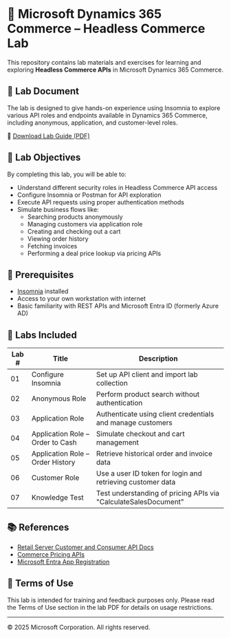 # 🛒 Microsoft Dynamics 365 Commerce – Headless Commerce Lab

This repository contains lab materials and exercises for learning and exploring **Headless Commerce APIs** in Microsoft Dynamics 365 Commerce.

## 📄 Lab Document

The lab is designed to give hands-on experience using Insomnia to explore various API roles and endpoints available in Dynamics 365 Commerce, including anonymous, application, and customer-level roles.

📘 [Download Lab Guide (PDF)](./FastTrackAsset-%20%20Headless%20Commerce%20Lab.pdf)

## 🎯 Lab Objectives

By completing this lab, you will be able to:

- Understand different security roles in Headless Commerce API access
- Configure Insomnia or Postman for API exploration
- Execute API requests using proper authentication methods
- Simulate business flows like:
  - Searching products anonymously
  - Managing customers via application role
  - Creating and checking out a cart
  - Viewing order history
  - Fetching invoices
  - Performing a deal price lookup via pricing APIs

## 🧰 Prerequisites

- [Insomnia](https://insomnia.rest/download) installed
- Access to your own workstation with internet
- Basic familiarity with REST APIs and Microsoft Entra ID (formerly Azure AD)

## 🧪 Labs Included

| Lab # | Title                                  | Description |
|-------|----------------------------------------|-------------|
| 01    | Configure Insomnia                     | Set up API client and import lab collection |
| 02    | Anonymous Role                         | Perform product search without authentication |
| 03    | Application Role                       | Authenticate using client credentials and manage customers |
| 04    | Application Role – Order to Cash       | Simulate checkout and cart management |
| 05    | Application Role – Order History       | Retrieve historical order and invoice data |
| 06    | Customer Role                          | Use a user ID token for login and retrieving customer data |
| 07    | Knowledge Test                         | Test understanding of pricing APIs via "CalculateSalesDocument" |

## 📚 References

- [Retail Server Customer and Consumer API Docs](https://learn.microsoft.com/en-us/dynamics365/commerce/dev-itpro/retail-server-customer-consumer-api)
- [Commerce Pricing APIs](https://learn.microsoft.com/en-us/dynamics365/commerce/pricing-apis)
- [Microsoft Entra App Registration](https://learn.microsoft.com/en-us/dynamics365/commerce/dev-itpro/consume-retail-server-api)

## 🛑 Terms of Use

This lab is intended for training and feedback purposes only. Please read the Terms of Use section in the lab PDF for details on usage restrictions.

---

© 2025 Microsoft Corporation. All rights reserved.
